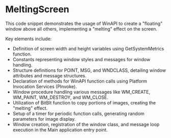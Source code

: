 # MeltingScreen
This code snippet demonstrates the usage of WinAPI to create a "floating" window above all others, implementing a "melting" effect on the screen. 

Key elements include:

- Definition of screen width and height variables using GetSystemMetrics function.
- Constants representing window styles and messages for window handling.
- Structure definitions for POINT, MSG, and WNDCLASS, detailing window attributes and message structures.
- Declaration of methods for WinAPI function calls using Platform Invocation Services (PInvoke).
- Window procedure handling various messages like WM_CREATE, WM_PAINT, WM_DESTROY, and WM_CLOSE.
- Utilization of BitBlt function to copy portions of images, creating the "melting" effect.
- Setup of a timer for periodic function calls, generating random parameters for image display.
- Window creation, registration of the window class, and message loop execution in the Main application entry point.
